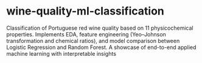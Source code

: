 # wine-quality-ml-classification
Classification of Portuguese red wine quality based on 11 physicochemical properties. Implements EDA, feature engineering (Yeo–Johnson transformation and chemical ratios), and model comparison between Logistic Regression and Random Forest. A showcase of end-to-end applied machine learning with interpretable insights
